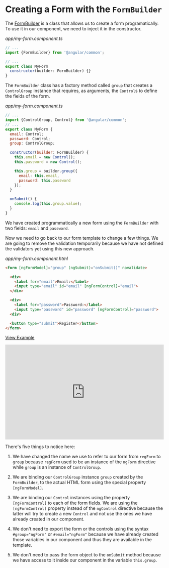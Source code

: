 # Creating a Form with the `FormBuilder`

The [FormBuilder](https://angular.io/docs/ts/latest/api/common/FormBuilder-class.html) is a class that allows us to create a form programatically. To use it in our component, we need to inject it in the constructor.

_app/my-form.component.ts_
```javascript
// ...
import {FormBuilder} from '@angular/common';

// ...
export class MyForm
  constructor(builder: FormBuilder) {}
}
```

The `FormBuilder` class has a factory method called `group` that creates a `ControlGroup` instance that requires, as arguments, the `Control`s to define the fields of the form.

_app/my-form.component.ts_
```javascript
// ...
import {ControlGroup, Control} from '@angular/common';
// ...
export class MyForm {
  email: Control;
  password: Control;
  group: ControlGroup;

  constructor(builder: FormBuilder) {
    this.email = new Control();
    this.password = new Control();

    this.group = builder.group({
      email: this.email,
      password: this.password
    });
  }

  onSubmit() {
    console.log(this.group.value);
  }
}
```

We have created programmatically a new form using the `FormBuilder` with two fields: `email` and `password`.

Now we need to go back to our form template to change a few things. We are going to remove the validation temporarily because we have not defined the validators yet using this new approach.

_app/my-form.component.html_
```html
<form [ngFormModel]="group" (ngSubmit)="onSubmit()" novalidate>

  <div>
    <label for="email">Email:</label>
    <input type="email" id="email" [ngFormControl]="email">
  </div>

  <div>
    <label for="password">Password:</label>
    <input type="password" id="password" [ngFormControl]="password">
  <div>

  <button type="submit">Register</button>
</form>
```

[View Example](http://plnkr.co/edit/9wCa32tXbYA1cDQEaA97?p=preview)

<iframe class="no-pdf" style="width: 100%; height: 300px" src="http://embed.plnkr.co/9wCa32tXbYA1cDQEaA97/" frameborder="0" allowfullscren="allowfullscren"></iframe>


There's five things to notice here:

1. We have changed the name we use to refer to our form from `regForm` to `group` because `regForm` used to be an instance of the `ngForm` directive while `group` is an instance of `ControlGroup`.

2. We are binding our `ControlGroup` instance `group` created by the `FormBuilder`, to the actual HTML form using the special property `[ngFormModel]`.

3. We are binding our `Control` instances using the property `[ngFormControl]` to each of the form fields. We are using the `[ngFormControl]` property instead of the `ngControl` directive because the latter will try to create a new `Control` and not use the ones we have already created in our component.

4. We don't need to export the form or the controls using the syntax `#group="ngForm"` or `#email="ngForm"` because we have already created those variables in our component and thus they are available in the template.

5. We don't need to pass the form object to the `onSubmit` method because we have access to it inside our component in the variable `this.group`.
